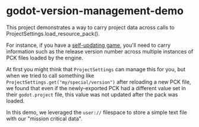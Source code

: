 # godot-version-management-demo

This project demonstrates a way to carry project data across calls to ProjectSettings.load_resource_pack().

For instance, if you have a [self-updating game](https://github.com/Terkwood/delta-pack), you'll need to carry information
such as the release version number across multiple instances of PCK files loaded by the engine.

At first you might think that `ProjectSettings` can manage this for you, but when we tried to call something like
`ProjectSettings.get("my/special/version")` after reloading a new PCK file, we found that even if the newly-exported PCK had a
different value set in their `godot.project` file, this value was not updated after the pack was loaded.

In this demo, we leveraged the `user://` filespace to store a simple text file with our "mission critical data".
